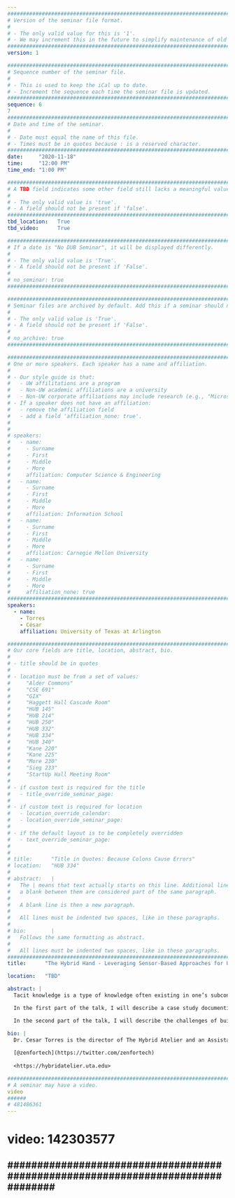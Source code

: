 ```yaml
---
################################################################################
# Version of the seminar file format.
#
# - The only valid value for this is '1'.
# - We may increment this in the future to simplify maintenance of old seminars.
################################################################################
version: 1

################################################################################
# Sequence number of the seminar file.
#
# - This is used to keep the iCal up to date.
# - Increment the sequence each time the seminar file is updated.
################################################################################
sequence: 6
7
################################################################################
# Date and time of the seminar.
#
# - Date must equal the name of this file.
# - Times must be in quotes because : is a reserved character.
################################################################################
date:     "2020-11-18"
time:     "12:00 PM"
time_end: "1:00 PM"

################################################################################
# A TBD field indicates some other field still lacks a meaningful value.
#
# - The only valid value is 'true'.
# - A field should not be present if 'false'.
################################################################################
tbd_location:   True
tbd_video:      True

################################################################################
# If a date is "No DUB Seminar", it will be displayed differently.
#
# - The only valid value is 'True'.
# - A field should not be present if 'False'.
#
# no_seminar: true
################################################################################

################################################################################
# Seminar files are archived by default. Add this if a seminar should not be.
#
# - The only valid value is 'True'.
# - A field should not be present if 'False'.
#
# no_archive: true
################################################################################

################################################################################
# One or more speakers. Each speaker has a name and affiliation.
#
# - Our style guide is that:
#   - UW affilitations are a program
#   - Non-UW academic affiliations are a university
#   - Non-UW corporate affiliations may include research (e.g., "Microsoft Research")
# - If a speaker does not have an affiliation:
#   - remove the affiliation field
#   - add a field 'affiliation_none: true'.
#
#
# speakers:
#   - name: 
#     - Surname
#     - First
#     - Middle
#     - More
#     affiliation: Computer Science & Engineering 
#   - name: 
#     - Surname
#     - First
#     - Middle
#     - More
#     affiliation: Information School 
#   - name: 
#     - Surname
#     - First
#     - Middle
#     - More
#     affiliation: Carnegie Mellon University 
#   - name:
#     - Surname
#     - First
#     - Middle
#     - More
#     affiliation_none: true
################################################################################
speakers:
  - name: 
    - Torres
    - César
    affiliation: University of Texas at Arlington

################################################################################
# Our core fields are title, location, abstract, bio.
#
# - title should be in quotes
#
# - location must be from a set of values:
#     "Alder Commons"
#     "CSE 691"
#     "GIX"
#     "Haggett Hall Cascade Room"
#     "HUB 145"
#     "HUB 214"
#     "HUB 250"
#     "HUB 332"
#     "HUB 334"
#     "HUB 340"
#     "Kane 220"
#     "Kane 225"
#     "More 230"
#     "Sieg 233"
#     "StartUp Hall Meeting Room"
#
# - if custom text is required for the title
#   - title_override_seminar_page:
#
# - if custom text is required for location
#   - location_override_calendar:
#   - location_override_seminar_page:
#
# - if the default layout is to be completely overridden
#   - text_override_seminar_page:
#
#
# title:      "Title in Quotes: Because Colons Cause Errors"
# location:   "HUB 334"
#
# abstract:   |
#   The | means that text actually starts on this line. Additional lines without
#   a blank between them are considered part of the same paragraph.
#
#   A blank line is then a new paragraph.
#
#   All lines must be indented two spaces, like in these paragraphs.
#
# bio:        |
#   Follows the same formatting as abstract.
#
#   All lines must be indented two spaces, like in these paragraphs.
################################################################################
title:      "The Hybrid Hand - Leveraging Sensor-Based Approaches for Understanding and Supporting Tacit Skills"

location:   "TBD"

abstract: |
  Tacit knowledge is a type of knowledge often existing in one’s subconscious and accessed through mechanisms like muscle memory. Such knowledge is pervasive in creative and technical practices yet remains difficult to observe or codify. In this talk, I’ll describe how sensor-based approaches can be used to support: (1) how we identify and understand tacit skills, and (2) how we can use these insights to design smart interactive tools. 

  In the first part of the talk, I will describe a case study documenting the “emotional rollercoaster” that typifies the tacit practice of debugging. Using physical sensors, biosignals, and activity logs of 17 programmers using Jupyter notebooks, I will show how codebook segmentation can be used to distill hundreds of hours of dense activity data into a visually parsable representation we term process chromatograms. In the context of programming, I will describe ways chromatograms can serve as an ethnographic descriptor, knowledge mining technique, an evaluation metric, or a design-informing visualization.

  In the second part of the talk, I will describe the challenges of building sensor-driven interactions in a living glass workshop. I will explain the development of a sensing infrastructure capable of training ad-hoc convolutional neural networks (CNNs) on bespoke acoustic datasets and outline how this system navigates traditional challenges of ubiquitous computing. Through a set of smart tools, I will describe a vision for enabling information repositories of tacit knowledge to drive skill acquisition, distributed learning, and sustain creative development.

bio: |
  Dr. Cesar Torres is the director of The Hybrid Atelier and an Assistant Professor of Computer Science & Engineering at The University of Texas at Arlington. As a design researcher, Cesar synthesizes new media and craft theory into the software and hardware design of creative, tangible user interfaces. He has received multiple best paper awards at top-tier venues within HCI and has been recognized with the NSF and Adobe/GEM Consortium Graduate Fellowships and a Microsoft Research Dissertation Grant during his Ph.D. He serves on the program committees for ACM Designing Interactive Systems (DIS) and Creativity and Cognition (C&C), while previously serving on committees for ACM CHI and ACM TEI. He received his Ph.D. in Computer Science from UC Berkeley in 2019, and a B.A. in Art Practice and B.S. in Computer Science from Stanford University in 2013.
  
  [@zenfortech](https://twitter.com/zenfortech)
  
  <https://hybridatelier.uta.edu>

################################################################################
# A seminar may have a video.
video
######
# 481486361
---
```

# video: 142303577
################################################################################
---

